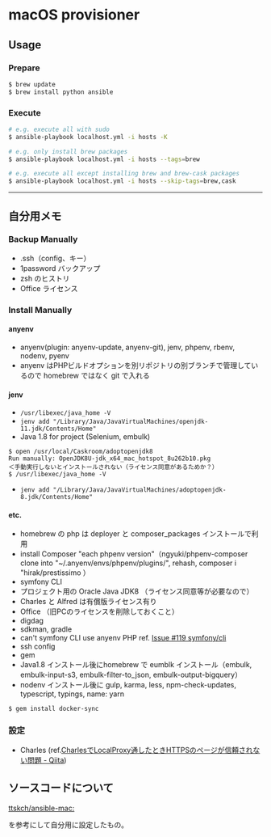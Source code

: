 # macOS provisioner

## Usage

### Prepare

```bash
$ brew update
$ brew install python ansible
```

### Execute

```bash
# e.g. execute all with sudo
$ ansible-playbook localhost.yml -i hosts -K

# e.g. only install brew packages
$ ansible-playbook localhost.yml -i hosts --tags=brew

# e.g. execute all except installing brew and brew-cask packages
$ ansible-playbook localhost.yml -i hosts --skip-tags=brew,cask
```

-----

## 自分用メモ
### Backup Manually

- .ssh（config、キー）
- 1password バックアップ
- zsh のヒストリ
- Office ライセンス

### Install Manually

#### anyenv

- anyenv(plugin: anyenv-update, anyenv-git), jenv, phpenv, rbenv, nodenv, pyenv 
- anyenv はPHPビルドオプションを別リポジトリの別ブランチで管理しているので homebrew ではなく git で入れる

#### jenv

- `/usr/libexec/java_home -V`
- `jenv add "/Library/Java/JavaVirtualMachines/openjdk-11.jdk/Contents/Home"`
- Java 1.8 for project (Selenium, embulk)
```
$ open /usr/local/Caskroom/adoptopenjdk8
Run manually: OpenJDK8U-jdk_x64_mac_hotspot_8u262b10.pkg
＜手動実行しないとインストールされない（ライセンス同意があるためか？） 
$ /usr/libexec/java_home -V
```
- `jenv add "/Library/Java/JavaVirtualMachines/adoptopenjdk-8.jdk/Contents/Home"`

#### etc.
- homebrew の php は deployer と composer_packages インストールで利用
- install Composer "each phpenv version"（ngyuki/phpenv-composer clone into "~/.anyenv/envs/phpenv/plugins/", rehash, composer i "hirak/prestissimo ）
- symfony CLI
- プロジェクト用の Oracle Java JDK8 （ライセンス同意等が必要なので）
- Charles と Alfred は有償版ライセンス有り
- Office （旧PCのライセンスを削除しておくこと）
- digdag
- sdkman, gradle
- can't symfony CLI use anyenv PHP ref. [Issue #119 symfony/cli](https://github.com/symfony/cli/issues/119)
- ssh config
- gem
- Java1.8 インストール後にhomebrew で eumblk インストール（embulk, embulk-input-s3, embulk-filter-to_json, embulk-output-bigquery）
- nodenv インストール後に gulp, karma, less, npm-check-updates, typescript, typings, name: yarn

```
$ gem install docker-sync
```

### 設定

- Charles (ref.[CharlesでLocalProxy通したときHTTPSのページが信頼されない問題 \- Qiita](https://qiita.com/yd_niku/items/569df587bc17f29fd7ee))

## ソースコードについて

[ttskch/ansible\-mac:](https://github.com/ttskch/ansible-mac)

を参考にして自分用に設定したもの。
